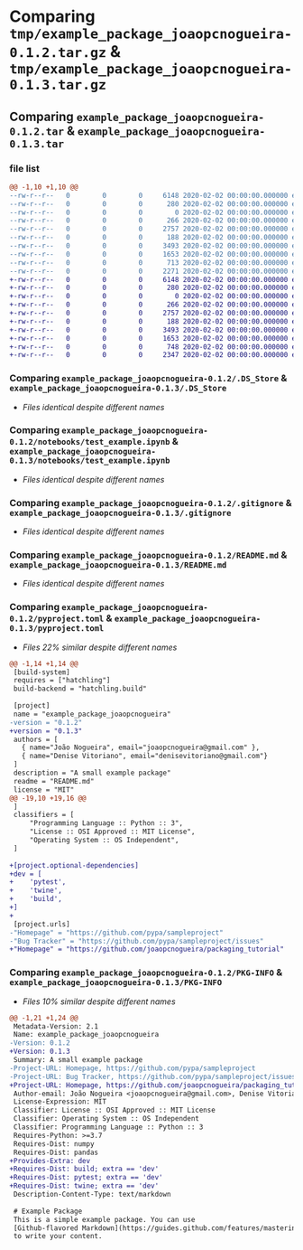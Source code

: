 # Comparing `tmp/example_package_joaopcnogueira-0.1.2.tar.gz` & `tmp/example_package_joaopcnogueira-0.1.3.tar.gz`

## Comparing `example_package_joaopcnogueira-0.1.2.tar` & `example_package_joaopcnogueira-0.1.3.tar`

### file list

```diff
@@ -1,10 +1,10 @@
--rw-r--r--   0        0        0     6148 2020-02-02 00:00:00.000000 example_package_joaopcnogueira-0.1.2/.DS_Store
--rw-r--r--   0        0        0      280 2020-02-02 00:00:00.000000 example_package_joaopcnogueira-0.1.2/Makefile
--rw-r--r--   0        0        0        0 2020-02-02 00:00:00.000000 example_package_joaopcnogueira-0.1.2/example_package_joaopcnogueira/__init__.py
--rw-r--r--   0        0        0      266 2020-02-02 00:00:00.000000 example_package_joaopcnogueira-0.1.2/example_package_joaopcnogueira/example.py
--rw-r--r--   0        0        0     2757 2020-02-02 00:00:00.000000 example_package_joaopcnogueira-0.1.2/notebooks/test_example.ipynb
--rw-r--r--   0        0        0      188 2020-02-02 00:00:00.000000 example_package_joaopcnogueira-0.1.2/tests/test_example.py
--rw-r--r--   0        0        0     3493 2020-02-02 00:00:00.000000 example_package_joaopcnogueira-0.1.2/.gitignore
--rw-r--r--   0        0        0     1653 2020-02-02 00:00:00.000000 example_package_joaopcnogueira-0.1.2/README.md
--rw-r--r--   0        0        0      713 2020-02-02 00:00:00.000000 example_package_joaopcnogueira-0.1.2/pyproject.toml
--rw-r--r--   0        0        0     2271 2020-02-02 00:00:00.000000 example_package_joaopcnogueira-0.1.2/PKG-INFO
+-rw-r--r--   0        0        0     6148 2020-02-02 00:00:00.000000 example_package_joaopcnogueira-0.1.3/.DS_Store
+-rw-r--r--   0        0        0      280 2020-02-02 00:00:00.000000 example_package_joaopcnogueira-0.1.3/Makefile
+-rw-r--r--   0        0        0        0 2020-02-02 00:00:00.000000 example_package_joaopcnogueira-0.1.3/example_package_joaopcnogueira/__init__.py
+-rw-r--r--   0        0        0      266 2020-02-02 00:00:00.000000 example_package_joaopcnogueira-0.1.3/example_package_joaopcnogueira/example.py
+-rw-r--r--   0        0        0     2757 2020-02-02 00:00:00.000000 example_package_joaopcnogueira-0.1.3/notebooks/test_example.ipynb
+-rw-r--r--   0        0        0      188 2020-02-02 00:00:00.000000 example_package_joaopcnogueira-0.1.3/tests/test_example.py
+-rw-r--r--   0        0        0     3493 2020-02-02 00:00:00.000000 example_package_joaopcnogueira-0.1.3/.gitignore
+-rw-r--r--   0        0        0     1653 2020-02-02 00:00:00.000000 example_package_joaopcnogueira-0.1.3/README.md
+-rw-r--r--   0        0        0      748 2020-02-02 00:00:00.000000 example_package_joaopcnogueira-0.1.3/pyproject.toml
+-rw-r--r--   0        0        0     2347 2020-02-02 00:00:00.000000 example_package_joaopcnogueira-0.1.3/PKG-INFO
```

### Comparing `example_package_joaopcnogueira-0.1.2/.DS_Store` & `example_package_joaopcnogueira-0.1.3/.DS_Store`

 * *Files identical despite different names*

### Comparing `example_package_joaopcnogueira-0.1.2/notebooks/test_example.ipynb` & `example_package_joaopcnogueira-0.1.3/notebooks/test_example.ipynb`

 * *Files identical despite different names*

### Comparing `example_package_joaopcnogueira-0.1.2/.gitignore` & `example_package_joaopcnogueira-0.1.3/.gitignore`

 * *Files identical despite different names*

### Comparing `example_package_joaopcnogueira-0.1.2/README.md` & `example_package_joaopcnogueira-0.1.3/README.md`

 * *Files identical despite different names*

### Comparing `example_package_joaopcnogueira-0.1.2/pyproject.toml` & `example_package_joaopcnogueira-0.1.3/pyproject.toml`

 * *Files 22% similar despite different names*

```diff
@@ -1,14 +1,14 @@
 [build-system]
 requires = ["hatchling"]
 build-backend = "hatchling.build"
 
 [project]
 name = "example_package_joaopcnogueira"
-version = "0.1.2"
+version = "0.1.3"
 authors = [
   { name="João Nogueira", email="joaopcnogueira@gmail.com" },
   { name="Denise Vitoriano", email="denisevitoriano@gmail.com"}
 ]
 description = "A small example package"
 readme = "README.md"
 license = "MIT"
@@ -19,10 +19,16 @@
 ]
 classifiers = [
     "Programming Language :: Python :: 3",
     "License :: OSI Approved :: MIT License",
     "Operating System :: OS Independent",
 ]
 
+[project.optional-dependencies]
+dev = [
+    'pytest',
+    'twine',
+    'build',
+]
+
 [project.urls]
-"Homepage" = "https://github.com/pypa/sampleproject"
-"Bug Tracker" = "https://github.com/pypa/sampleproject/issues"
+"Homepage" = "https://github.com/joaopcnogueira/packaging_tutorial"
```

### Comparing `example_package_joaopcnogueira-0.1.2/PKG-INFO` & `example_package_joaopcnogueira-0.1.3/PKG-INFO`

 * *Files 10% similar despite different names*

```diff
@@ -1,21 +1,24 @@
 Metadata-Version: 2.1
 Name: example_package_joaopcnogueira
-Version: 0.1.2
+Version: 0.1.3
 Summary: A small example package
-Project-URL: Homepage, https://github.com/pypa/sampleproject
-Project-URL: Bug Tracker, https://github.com/pypa/sampleproject/issues
+Project-URL: Homepage, https://github.com/joaopcnogueira/packaging_tutorial
 Author-email: João Nogueira <joaopcnogueira@gmail.com>, Denise Vitoriano <denisevitoriano@gmail.com>
 License-Expression: MIT
 Classifier: License :: OSI Approved :: MIT License
 Classifier: Operating System :: OS Independent
 Classifier: Programming Language :: Python :: 3
 Requires-Python: >=3.7
 Requires-Dist: numpy
 Requires-Dist: pandas
+Provides-Extra: dev
+Requires-Dist: build; extra == 'dev'
+Requires-Dist: pytest; extra == 'dev'
+Requires-Dist: twine; extra == 'dev'
 Description-Content-Type: text/markdown
 
 # Example Package
 This is a simple example package. You can use
 [Github-flavored Markdown](https://guides.github.com/features/mastering-markdown/)
 to write your content.
```

